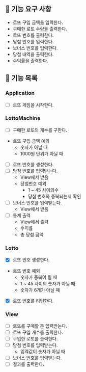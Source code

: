 ## 🚀 기능 요구 사항

- 로또 구입 금액을 입력한다.
- 구매한 로또 수량을 출력한다.
- 로또 번호를 출력한다.
- 당첨 번호를 입력한다.
- 보너스 번호를 입력한다.
- 당첨 내역을 출력한다.
- 수익률을 출력한다.

## 🚀 기능 목록

### Application

- [ ] 로또 게임을 시작한다.

### LottoMachine

- [ ] 구매한 로또의 개수를 구한다.
- 로또 구입 금액 예외
  - 숫자가 아닐 때
  - 1000원 단위가 아닐 때
- [ ] 로또 번호를 생성한다.
- [ ] 당첨 번호를 입력받는다.
  - View에서 받음
  - 당첨번호 예외
    - 1 ~ 45 사이의수
    - 당첨 번호와 중복되는지 확인
- [ ] 보너스 번호를 입력받는다.
  - View에서 받음
- [ ] 통계 출력
  - View에서 출력
  - 수익률
  - 총 당첨 금액

### Lotto

- [x] 로또 번호 생성한다.
- 로또 번호 예외
  - 숫자가 중복이 될 때
  - 1 ~ 45 사이의 숫자가 아닐 때
  - 숫자가 6개가 아닐 때
- [x] 로또 번호를 리턴한다.

### View
- [ ] 로또를 구매할 돈 입력받는다.
- [ ] 로또 구입 개수를 출력한다.
- [ ] 구입한 로또를 출력한다.
- [ ] 당첨 번호를 입력받는다.
  - 입력값이 숫자가 아닐 때
- [ ] 보너스 번호를 입력받는다.
- [ ] 결과를 출력한다.
